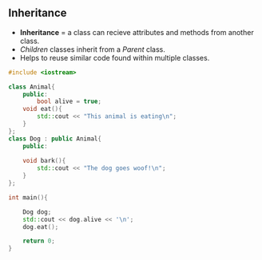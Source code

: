 ## Inheritance

- **Inheritance** = a class can recieve attributes and methods from another class.
- *Children* classes inherit from a *Parent* class.
- Helps to reuse similar code found within multiple classes.

```cpp
#include <iostream>

class Animal{
    public:
        bool alive = true;
    void eat(){
        std::cout << "This animal is eating\n";
    }
};
class Dog : public Animal{
    public:
    
    void bark(){
        std::cout << "The dog goes woof!\n";
    }
};

int main(){

    Dog dog;
    std::cout << dog.alive << '\n';
    dog.eat();

    return 0;
}
```